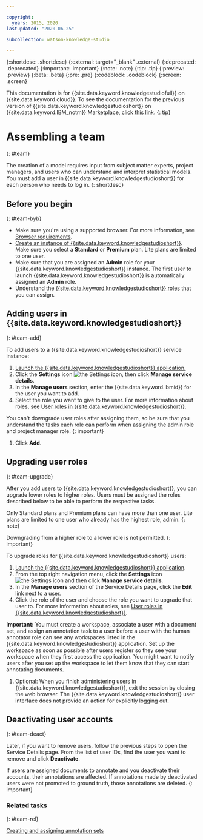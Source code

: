 ```yaml
---

copyright:
  years: 2015, 2020
lastupdated: "2020-06-25"

subcollection: watson-knowledge-studio

---
```


{:shortdesc: .shortdesc}
{:external: target="_blank" .external}
{:deprecated: .deprecated}
{:important: .important}
{:note: .note}
{:tip: .tip}
{:preview: .preview}
{:beta: .beta}
{:pre: .pre}
{:codeblock: .codeblock}
{:screen: .screen}

This documentation is for {{site.data.keyword.knowledgestudiofull}} on {{site.data.keyword.cloud}}. To see the documentation for the previous version of {{site.data.keyword.knowledgestudioshort}} on {{site.data.keyword.IBM_notm}} Marketplace, [click this link](/docs/knowledge-studio?topic=knowledge-studio-team).
{: tip}

# Assembling a team
{: #team}

The creation of a model requires input from subject matter experts, project managers, and users who can understand and interpret statistical models. You must add a user in {{site.data.keyword.knowledgestudioshort}} for each person who needs to log in.
{: shortdesc}

## Before you begin
{: #team-byb}

- Make sure you're using a supported browser. For more information, see [Browser requirements](/docs/watson-knowledge-studio?topic=watson-knowledge-studio-system-requirements).
- [Create an instance of {{site.data.keyword.knowledgestudioshort}}](/docs/watson-knowledge-studio?topic=watson-knowledge-studio-wks_tutintro#instance). Make sure you select a **Standard** or **Premium** plan. Lite plans are limited to one user.
- Make sure that you are assigned an **Admin** role for your {{site.data.keyword.knowledgestudioshort}} instance. The first user to launch {{site.data.keyword.knowledgestudioshort}} is automatically assigned an **Admin** role.
- Understand the [{{site.data.keyword.knowledgestudioshort}} roles](/docs/watson-knowledge-studio?topic=watson-knowledge-studio-roles#descriptions) that you can assign.

## Adding users in {{site.data.keyword.knowledgestudioshort}}
{: #team-add}

To add users to a {{site.data.keyword.knowledgestudioshort}} service instance:

1. [Launch the {{site.data.keyword.knowledgestudioshort}} application.](/docs/watson-knowledge-studio?topic=watson-knowledge-studio-wks_tutintro#launching-the-knowledge-studio-application)
1. Click the **Settings** icon ![the Settings icon](images/settings.png), then click **Manage service details**.
1. In the **Manage users** section, enter the {{site.data.keyword.ibmid}} for the user you want to add.
1. Select the role you want to give to the user. For more information about roles, see [User roles in {{site.data.keyword.knowledgestudioshort}}](/docs/watson-knowledge-studio?topic=watson-knowledge-studio-roles).

  You can't downgrade user roles after assigning them, so be sure that you understand the tasks each role can perform when assigning the admin role and project manager role.
  {: important}

1. Click **Add**.

## Upgrading user roles
{: #team-upgrade}

After you add users to {{site.data.keyword.knowledgestudioshort}}, you can upgrade lower roles to higher roles. Users must be assigned the roles described below to be able to perform the respective tasks.

Only Standard plans and Premium plans can have more than one user. Lite plans are limited to one user who already has the highest role, admin.
{: note}

Downgrading from a higher role to a lower role is not permitted.
{: important}

To upgrade roles for {{site.data.keyword.knowledgestudioshort}} users:

1. [Launch the {{site.data.keyword.knowledgestudioshort}} application](/docs/watson-knowledge-studio?topic=watson-knowledge-studio-wks_tutintro#launching-the-knowledge-studio-application).
1. From the top right navigation menu, click the **Settings** icon ![the Settings icon](images/settings.png) and then click **Manage service details**.
1. In the **Manage users** section of the Service Details page, click the **Edit** link next to a user.
1. Click the role of the user and choose the role you want to upgrade that user to. For more information about roles, see [User roles in {{site.data.keyword.knowledgestudioshort}}](/docs/watson-knowledge-studio?topic=watson-knowledge-studio-roles).

  **Important:** You must create a workspace, associate a user with a document set, and assign an annotation task to a user before a user with the human annotator role can see any workspaces listed in the {{site.data.keyword.knowledgestudioshort}} application. Set up the workspace as soon as possible after users register so they see your workspace when they first access the application. You might want to notify users after you set up the workspace to let them know that they can start annotating documents.

1. Optional: When you finish administering users in {{site.data.keyword.knowledgestudioshort}}, exit the session by closing the web browser. The {{site.data.keyword.knowledgestudioshort}} user interface does not provide an action for explicitly logging out.

## Deactivating user accounts
{: #team-deact}

Later, if you want to remove users, follow the previous steps to open the Service Details page. From the list of user IDs, find the user you want to remove and click **Deactivate**.

If users are assigned documents to annotate and you deactivate their accounts, their annotations are affected. If annotations made by deactivated users were not promoted to ground truth, those annotations are deleted.
{: important}

### Related tasks
{: #team-rel}

[Creating and assigning annotation sets](/docs/watson-knowledge-studio?topic=watson-knowledge-studio-documents-for-annotation)
